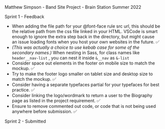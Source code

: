 Matthew Simpson - Band Site Project - Brain Station
Summer 2022

Sprint 1 - Feedback

- When adding the file path for your @font-face rule src url, this should be the relative path from the css file linked in your HTML. VSCode is smart enough to ignore the extra step back in the directory, but might cause an issue loading fonts when you host your own websites in the future. ✅
- _(This was actually a choice to use kebab case for some of the secondary names.)_ When nesting in Sass, for class names like `header__nav-list` , you can nest it inside `&__nav` as `&-list`
- Consider space out elements in the footer on mobile size to match the mockup. ✅
- Try to make the footer logo smaller on tablet size and desktop size to match the mockup. ✅
- Consider having a separate typefaces partial for your typefaces for best practice. ✅
- Consider linking the logo/wordmark to return a user to the Biography page as listed in the project requirement. ✅
- Ensure to remove commented out code, or code that is not being used anywhere before submission. ✅

Sprint 2 - Submitted
